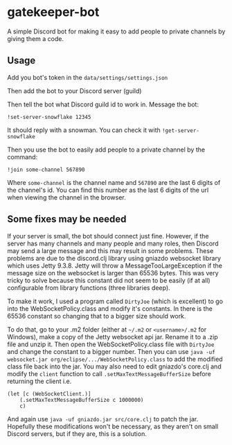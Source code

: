 # gatekeeper-bot

A simple Discord bot for making it easy to add people to private channels by giving them a code.

## Usage

Add you bot's token in the `data/settings/settings.json`

Then add the bot to your Discord server (guild)

Then tell the bot what Discord guild id to work in. Message the bot:

```
!set-server-snowflake 12345
```

It should reply with a snowman. You can check it with `!get-server-snowflake`

Then you use the bot to easily add people to a private channel by the command:

```
!join some-channel 567890
```

Where `some-channel` is the channel name and `567890` are the last 6 digits of the channel's id. You can find this number as the last 6 digits of the url when viewing the channel in the browser.


## Some fixes may be needed

If your server is small, the bot should connect just fine. However, if the server has many channels and many people and many roles, then Discord may send a large message and this may result in some problems. These problems are due to the discord.clj library using gniazdo websocket library which uses Jetty 9.3.8. Jetty will throw a MessageTooLargeException if the message size on the websocket is larger than 65536 bytes. This was very tricky to solve because this constant did not seem to be easily (if at all) configurable from library functions (three libraries deep).

To make it work, I used a program called `DirtyJoe` (which is excellent) to go into the WebSocketPolicy.class and modify it's constants. In there is the 65536 constant so changing that to a bigger size should work. 

To do that, go to your .m2 folder (either at `~/.m2` or `<username>/.m2` for Windows), make a copy of the Jetty websocket api jar. Rename it to a .zip file and unzip it. Then open the WebSocketPolicy.class file with `DirtyJoe` and change the constant to a bigger number. Then you can use `java -uf websocket.jar org/eclipse/.../WebSocketPolicy.class` to add the modified class file back into the jar. You may also need to edit gniazdo's core.clj and modify the `client` function to call `.setMaxTextMessageBufferSize` before returning the client i.e.

```
(let [c (WebSocketClient.)]
    (.setMaxTextMessageBufferSize c 1000000)
    c)
```

And again use `java -uf gniazdo.jar src/core.clj` to patch the jar. Hopefully these modifications won't be necessary, as they aren't on small Discord servers, but if they are, this is a solution.
